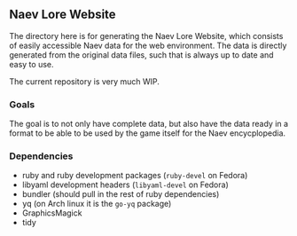 ## Naev Lore Website

The directory here is for generating the Naev Lore Website, which consists of easily accessible Naev data for the web environment.
The data is directly generated from the original data files, such that is always up to date and easy to use.

The current repository is very much WIP.

### Goals

The goal is to not only have complete data, but also have the data ready in a format to be able to be used by the game itself for the Naev encycplopedia.

### Dependencies

* ruby and ruby development packages (`ruby-devel` on Fedora)
* libyaml development headers (`libyaml-devel` on Fedora)
* bundler (should pull in the rest of ruby dependencies)
* yq (on Arch linux it is the `go-yq` package)
* GraphicsMagick
* tidy
